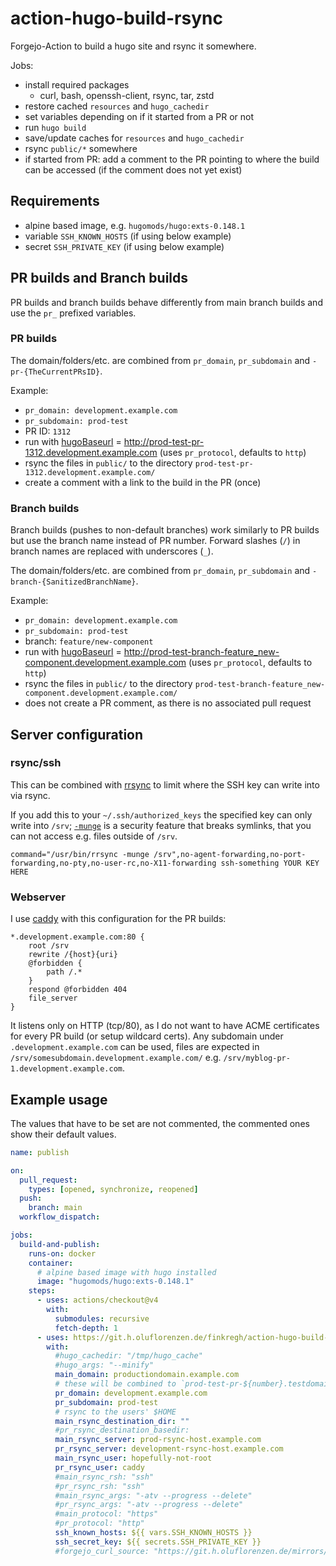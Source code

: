 # action-hugo-build-rsync

Forgejo-Action to build a hugo site and rsync it somewhere.

Jobs:

- install required packages
  - curl, bash, openssh-client, rsync, tar, zstd
- restore cached `resources` and `hugo_cachedir`
- set variables depending on if it started from a PR or not
- run `hugo build`
- save/update caches for `resources` and `hugo_cachedir`
- rsync `public/*` somewhere
- if started from PR: add a comment to the PR pointing to where the build can be accessed (if the comment does not yet exist)

## Requirements

- alpine based image, e.g. `hugomods/hugo:exts-0.148.1`
- variable `SSH_KNOWN_HOSTS` (if using below example)
- secret `SSH_PRIVATE_KEY` (if using below example)

## PR builds and Branch builds

PR builds and branch builds behave differently from main branch builds and use the `pr_` prefixed variables.

### PR builds

The domain/folders/etc. are combined from `pr_domain`, `pr_subdomain` and `-pr-{TheCurrentPRsID}`.

Example:

- `pr_domain: development.example.com`
- `pr_subdomain: prod-test`
- PR ID: `1312`
- run with [hugoBaseurl](gohugo.io/methods/site/baseurl/) = <http://prod-test-pr-1312.development.example.com> (uses `pr_protocol`, defaults to `http`)
- rsync the files in `public/` to the directory `prod-test-pr-1312.development.example.com/`
- create a comment with a link to the build in the PR (once)

### Branch builds

Branch builds (pushes to non-default branches) work similarly to PR builds but use the branch name instead of PR number. Forward slashes (`/`) in branch names are replaced with underscores (`_`).

The domain/folders/etc. are combined from `pr_domain`, `pr_subdomain` and `-branch-{SanitizedBranchName}`.

Example:

- `pr_domain: development.example.com`
- `pr_subdomain: prod-test`
- branch: `feature/new-component`
- run with [hugoBaseurl](gohugo.io/methods/site/baseurl/) = <http://prod-test-branch-feature_new-component.development.example.com> (uses `pr_protocol`, defaults to `http`)
- rsync the files in `public/` to the directory `prod-test-branch-feature_new-component.development.example.com/`
- does not create a PR comment, as there is no associated pull request

## Server configuration

### rsync/ssh

This can be combined with [rrsync](https://man.archlinux.org/man/rrsync.1) to limit where the SSH key can write into via rsync.

If you add this to your `~/.ssh/authorized_keys` the specified key can only write into `/srv`; [`-munge`](https://man.archlinux.org/man/rsync.1#munge-links) is a security feature that breaks symlinks, that you can not access e.g. files outside of `/srv`.

```text
command="/usr/bin/rrsync -munge /srv",no-agent-forwarding,no-port-forwarding,no-pty,no-user-rc,no-X11-forwarding ssh-something YOUR KEY HERE
```

### Webserver

I use [caddy](https://caddyserver.com/) with this configuration for the PR builds:

```text
*.development.example.com:80 {
    root /srv
    rewrite /{host}{uri}
    @forbidden {
        path /.*
    }
    respond @forbidden 404
    file_server
}
```

It listens only on HTTP (tcp/80), as I do not want to have ACME certificates for every PR build (or setup wildcard certs).
Any subdomain under `.development.example.com` can be used, files are expected in `/srv/somesubdomain.development.example.com/` e.g. `/srv/myblog-pr-1.development.example.com`.

## Example usage

The values that have to be set are not commented, the commented ones show their default values.

```yaml
name: publish

on:
  pull_request:
    types: [opened, synchronize, reopened]
  push:
    branch: main
  workflow_dispatch:

jobs:
  build-and-publish:
    runs-on: docker
    container:
      # alpine based image with hugo installed
      image: "hugomods/hugo:exts-0.148.1"
    steps:
      - uses: actions/checkout@v4
        with:
          submodules: recursive
          fetch-depth: 1
      - uses: https://git.h.oluflorenzen.de/finkregh/action-hugo-build-rsync@main # or pin to version, e.g. @0.0.1
        with:
          #hugo_cachedir: "/tmp/hugo_cache"
          #hugo_args: "--minify"
          main_domain: productiondomain.example.com
          # these will be combined to `prod-test-pr-${number}.testdomain.example.com`
          pr_domain: development.example.com
          pr_subdomain: prod-test
          # rsync to the users' $HOME
          main_rsync_destination_dir: ""
          #pr_rsync_destination_basedir:
          main_rsync_server: prod-rsync-host.example.com
          pr_rsync_server: development-rsync-host.example.com
          main_rsync_user: hopefully-not-root
          pr_rsync_user: caddy
          #main_rsync_rsh: "ssh"
          #pr_rsync_rsh: "ssh"
          #main_rsync_args: "-atv --progress --delete"
          #pr_rsync_args: "-atv --progress --delete"
          #main_protocol: "https"
          #pr_protocol: "http"
          ssh_known_hosts: ${{ vars.SSH_KNOWN_HOSTS }}
          ssh_secret_key: ${{ secrets.SSH_PRIVATE_KEY }}
          #forgejo_curl_source: "https://git.h.oluflorenzen.de/mirrors/forgejo-curl/raw/branch/main/forgejo-curl.sh"
```
